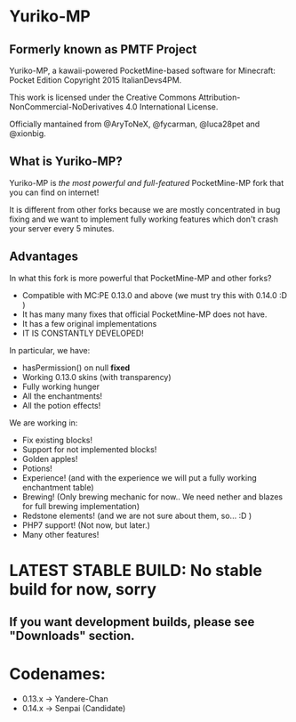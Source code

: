 # Yuriko-MP
## Formerly known as PMTF Project

Yuriko-MP, a kawaii-powered PocketMine-based software for Minecraft: Pocket Edition
Copyright 2015 ItalianDevs4PM.

This work is licensed under the Creative Commons Attribution-NonCommercial-NoDerivatives 4.0
International License.

Officially mantained from @AryToNeX, @fycarman, @luca28pet and @xionbig.

## What is Yuriko-MP?

Yuriko-MP is *the most powerful and full-featured* PocketMine-MP fork that you can find on internet!

It is different from other forks because we are mostly concentrated in bug fixing and we want to implement fully working features which don't crash your server every 5 minutes.

## Advantages

In what this fork is more powerful that PocketMine-MP and other forks?

* Compatible with MC:PE 0.13.0 and above (we must try this with 0.14.0 :D )
* It has many many fixes that official PocketMine-MP does not have.
* It has a few original implementations
* IT IS CONSTANTLY DEVELOPED!

In particular, we have:

* hasPermission() on null **fixed**
* Working 0.13.0 skins (with transparency)
* Fully working hunger
* All the enchantments!
* All the potion effects!

We are working in:

* Fix existing blocks!
* Support for not implemented blocks!
* Golden apples!
* Potions!
* Experience! (and with the experience we will put a fully working enchantment table)
* Brewing! (Only brewing mechanic for now.. We need nether and blazes for full brewing implementation)
* Redstone elements! (and we are not sure about them, so... :D )
* PHP7 support! (Not now, but later.)
* Many other features!

# LATEST STABLE BUILD: No stable build for now, sorry
## If you want development builds, please see "Downloads" section.

# Codenames:

* 0.13.x -> Yandere-Chan
* 0.14.x -> Senpai (Candidate)